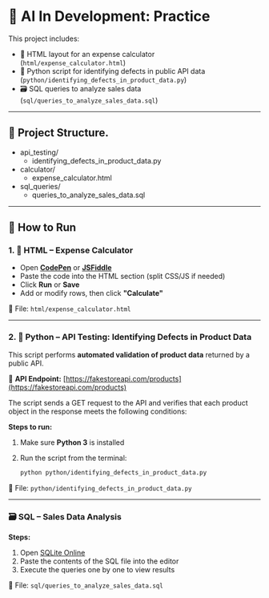 # 💼 AI In Development: Practice

This project includes:

- 🧾 HTML layout for an expense calculator (`html/expense_calculator.html`)
- 🐍 Python script for identifying defects in public API data (`python/identifying_defects_in_product_data.py`)
- 🗃️ SQL queries to analyze sales data (`sql/queries_to_analyze_sales_data.sql`)

---

## 📁 Project Structure.

- api_testing/
    - identifying_defects_in_product_data.py
- calculator/
    - expense_calculator.html
- sql_queries/
    - queries_to_analyze_sales_data.sql

---

## 🚀 How to Run

### 1. 🧾 HTML – Expense Calculator

- Open **[CodePen](https://codepen.io/)** or **[JSFiddle](https://jsfiddle.net/)**
- Paste the code into the HTML section (split CSS/JS if needed)
- Click **Run** or **Save**
- Add or modify rows, then click **"Calculate"**

📄 File: `html/expense_calculator.html`

---

### 2. 🐍 Python – API Testing: Identifying Defects in Product Data

This script performs **automated validation of product data** returned by a public API.

🔗 **API Endpoint:** [https://fakestoreapi.com/products](https://fakestoreapi.com/products)

The script sends a GET request to the API and verifies that each product object in the response meets the following
conditions:

**Steps to run:**

1. Make sure **Python 3** is installed
2. Run the script from the terminal:

   ```bash
   python python/identifying_defects_in_product_data.py

📄 File: `python/identifying_defects_in_product_data.py`

---

### 🗃️ SQL – Sales Data Analysis

**Steps:**

1. Open [SQLite Online](https://sqliteonline.com/)
2. Paste the contents of the SQL file into the editor
3. Execute the queries one by one to view results

📄 File: `sql/queries_to_analyze_sales_data.sql`


